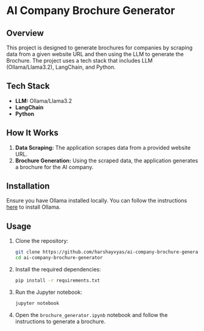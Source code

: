 # AI Company Brochure Generator

## Overview
This project is designed to generate brochures for companies by scraping data from a given website URL and then using the LLM to generate the Brochure. The project uses a tech stack that includes LLM (Ollama/Llama3.2), LangChain, and Python.

## Tech Stack
- **LLM:** Ollama/Llama3.2
- **LangChain**
- **Python**

## How It Works
1. **Data Scraping:** The application scrapes data from a provided website URL.
2. **Brochure Generation:** Using the scraped data, the application generates a brochure for the AI company.

## Installation
Ensure you have Ollama installed locally. You can follow the instructions [here](https://ollama.ai/docs/installation) to install Ollama.

## Usage
1. Clone the repository:
   ```bash
   git clone https://github.com/harshayvyas/ai-company-brochure-generator.git
   cd ai-company-brochure-generator
   ```

2. Install the required dependencies:
   ```bash
   pip install -r requirements.txt
   ```

3. Run the Jupyter notebook:
   ```bash
   jupyter notebook
   ```

4. Open the `brochure_generator.ipynb` notebook and follow the instructions to generate a brochure.

